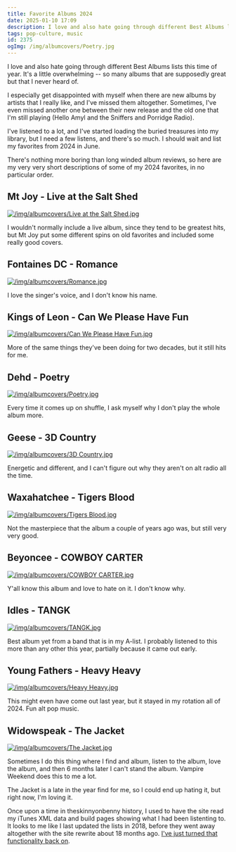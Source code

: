 ```yaml
---
title: Favorite Albums 2024
date: 2025-01-10 17:09
description: I love and also hate going through different Best Albums lists this time of year.  It's a little overwhelming -- so many albums that are supposedly great but that I never heard of.
tags: pop-culture, music
id: 2375
ogImg: /img/albumcovers/Poetry.jpg
---
```


I love and also hate going through different Best Albums lists this time of year.  It's a little overwhelming -- so many albums that are supposedly great but that I never heard of.

I especially get disappointed with myself when there are new albums by artists that I really like, and I've missed them altogether.  Sometimes, I've even missed another one between their new release and the old one that I'm still playing (Hello Amyl and the Sniffers and Porridge Radio).

I've listened to a lot, and I've started loading the buried treasures into my library, but I need a few listens, and there's so much.  I should wait and list my favorites from 2024 in June.

There's nothing more boring than long winded album reviews, so here are my very very short descriptions of some of my 2024 favorites, in no particular order.

## Mt Joy - Live at the Salt Shed

<a class="lightview alignleft" href="/img/albumcovers/Live at the Salt Shed.jpg" data-lightview-caption="" data-lightview-group="group1" style="width:350px;"><img src="/img/albumcovers/Live at the Salt Shed.jpg" alt="/img/albumcovers/Live at the Salt Shed.jpg"><br><span class="caption"></span></a>

I wouldn't normally include a live album, since they tend to be greatest hits, but Mt Joy put some different spins on old favorites and included some really good covers.

## Fontaines DC - Romance

<a class="lightview alignleft" href="/img/albumcovers/Romance.jpg" data-lightview-caption="" data-lightview-group="group1" style="width:350px;"><img src="/img/albumcovers/Romance.jpg" alt="/img/albumcovers/Romance.jpg"><br><span class="caption"></span></a>

I love the singer's voice, and I don't know his name.

## Kings of Leon - Can We Please Have Fun

<a class="lightview alignleft" href="/img/albumcovers/Can We Please Have Fun.jpg" data-lightview-caption="" data-lightview-group="group1" style="width:350px;"><img src="/img/albumcovers/Can We Please Have Fun.jpg" alt="/img/albumcovers/Can We Please Have Fun.jpg"><br><span class="caption"></span></a>

More of the same things they've been doing for two decades, but it still hits for me.

## Dehd - Poetry

<a class="lightview alignleft" href="/img/albumcovers/Poetry.jpg" data-lightview-caption="" data-lightview-group="group1" style="width:350px;"><img src="/img/albumcovers/Poetry.jpg" alt="/img/albumcovers/Poetry.jpg"><br><span class="caption"></span></a>

Every time it comes up on shuffle, I ask myself why I don't play the whole album more.

## Geese - 3D Country

<a class="lightview alignleft" href="/img/albumcovers/3D Country.jpg" data-lightview-caption="" data-lightview-group="group1" style="width:350px;"><img src="/img/albumcovers/3D Country.jpg" alt="/img/albumcovers/3D Country.jpg"><br><span class="caption"></span></a>

Energetic and different, and I can't figure out why they aren't on alt radio all the time.

## Waxahatchee - Tigers Blood

<a class="lightview alignleft" href="/img/albumcovers/Tigers Blood.jpg" data-lightview-caption="" data-lightview-group="group1"><img src="/img/albumcovers/Tigers Blood.jpg" alt="/img/albumcovers/Tigers Blood.jpg"><br><span class="caption"></span></a>

Not the masterpiece that the album a couple of years ago was, but still very very good.

## Beyoncee - COWBOY CARTER

<a class="lightview alignleft" href="/img/albumcovers/COWBOY CARTER.jpg" data-lightview-caption="" data-lightview-group="group1"><img src="/img/albumcovers/COWBOY CARTER.jpg" alt="/img/albumcovers/COWBOY CARTER.jpg"><br><span class="caption"></span></a>

Y'all know this album and love to hate on it.  I don't know why.

## Idles - TANGK

<a class="lightview alignleft" href="/img/albumcovers/TANGK.jpg" data-lightview-caption="" data-lightview-group="group1"><img src="/img/albumcovers/TANGK.jpg" alt="/img/albumcovers/TANGK.jpg"><br><span class="caption"></span></a>

Best album yet from a band that is in my A-list.  I probably listened to this more than any other this year, partially because it came out early.

## Young Fathers - Heavy Heavy

<a class="lightview alignleft" href="/img/albumcovers/Heavy Heavy.jpg" data-lightview-caption="" data-lightview-group="group1"><img src="/img/albumcovers/Heavy Heavy.jpg" alt="/img/albumcovers/Heavy Heavy.jpg"><br><span class="caption"></span></a>

This might even have come out last year, but it stayed in my rotation all of 2024.  Fun alt pop music.

## Widowspeak - The Jacket

<a class="lightview alignleft" href="/img/albumcovers/The Jacket.jpg" data-lightview-caption="" data-lightview-group="group1"><img src="/img/albumcovers/The Jacket.jpg" alt="/img/albumcovers/The Jacket.jpg"><br><span class="caption"></span></a>

Sometimes I do this thing where I find and album, listen to the album, love the album, and then 6 months later I can't stand the album.  Vampire Weekend does this to me a lot.

The Jacket is a late in the year find for me, so I could end up hating it, but right now, I'm loving it.


Once upon a time in theskinnyonbenny history, I used to have the site read my iTunes XML data and build pages showing what I had been listenting to.  It looks to me like I last updated the lists in 2018, before they went away altogether with the site rewrite about 18 months ago. [I've just turned that functionality back on](/playlist/RecentlyPlayed/).